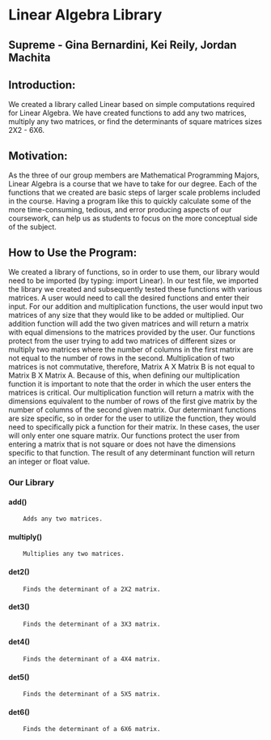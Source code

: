 # Linear Algebra Library

## Supreme - Gina Bernardini, Kei Reily, Jordan Machita


## Introduction:

<p>     We created a library called Linear based on simple computations required for Linear Algebra. We have created functions to add any two matrices, multiply any two matrices, or find the determinants of square matrices sizes 2X2 - 6X6. </p>
    


## Motivation:
    
<p>    As the three of our group members are Mathematical Programming Majors, Linear Algebra is a course that we have to take for our degree. Each of the functions that we created are basic steps of larger scale problems included in the course. Having a program like this to quickly calculate some of the more time-consuming, tedious, and error producing aspects of our coursework, can help us as students to focus on the more conceptual side of the subject. </p>



## How to Use the Program:

<p>    We created a library of functions, so in order to use them, our library would need to be imported (by typing: import Linear). In our test file, we imported the library we created and subsequently tested these functions with various matrices. A user would need to call the desired functions and enter their input. For our addition and multiplication functions, the user would input two matrices of any size that they would like to be added or multiplied. Our addition function will add the two given matrices and will return a matrix with equal dimensions to the matrices provided by the user. Our functions protect from the user trying to add two matrices of different sizes or multiply two matrices where the number of columns in the first matrix are not equal to the number of rows in the second. Multiplication of two matrices is not commutative, therefore, Matrix A X Matrix B is not equal to Matrix B X Matrix A. Because of this, when defining our multiplication function it is important to note that the order in which the user enters the matrices is critical. Our multiplication function will return a matrix with the dimensions equivalent to the number of rows of the first give matrix by the number of columns of the second given matrix. Our determinant functions are size specific, so in order for the user to utilize the function, they would need to specifically pick a function for their matrix. In these cases, the user will only enter one square matrix. Our functions protect the user from entering a matrix that is not square or does not have the dimensions specific to that function. The result of any determinant function will return an integer or float value.</p>
    
    
    
   ### Our Library
    
   #### add()
        Adds any two matrices.
        
   #### multiply()
        Multiplies any two matrices.
    
   #### det2()
        Finds the determinant of a 2X2 matrix.
    
   #### det3()
        Finds the determinant of a 3X3 matrix.
        
   #### det4()
        Finds the determinant of a 4X4 matrix.
        
   #### det5()
        Finds the determinant of a 5X5 matrix.
    
   #### det6()
        Finds the determinant of a 6X6 matrix.
